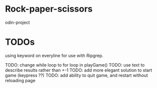 # Rock-paper-scissors

odin-project

# TODOs

using keyword on everyline for use with Ripgrep.

TODO: change while loop to for loop in playGame()
TODO: use text to describe results rather than +-1
TODO: add more elegant solution to start game (keypress ??)
TODO: add ability to quit game, and restart without reloading page
